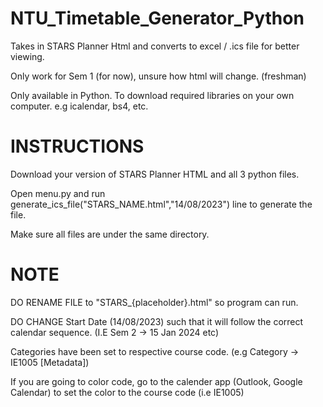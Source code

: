 # NTU_Timetable_Generator_Python
 Takes in STARS Planner Html and converts to excel / .ics file for better viewing.

 Only work for Sem 1 (for now), unsure how html will change. (freshman)

 Only available in Python.
 To download required libraries on your own computer. e.g icalendar, bs4, etc.

 # INSTRUCTIONS #
 Download your version of STARS Planner HTML and all 3 python files.
 
 Open menu.py and run generate_ics_file("STARS_NAME.html","14/08/2023") line to generate the file.

 Make sure all files are under the same directory.

 # NOTE #
 DO RENAME FILE to "STARS_{placeholder}.html" so program can run.

 DO CHANGE Start Date (14/08/2023) such that it will follow the correct calendar sequence. (I.E Sem 2 -> 15 Jan 2024 etc)
 
 Categories have been set to respective course code. (e.g Category -> IE1005 [Metadata])

 If you are going to color code, go to the calender app (Outlook, Google Calendar) to set the color to the course code (i.e IE1005)
